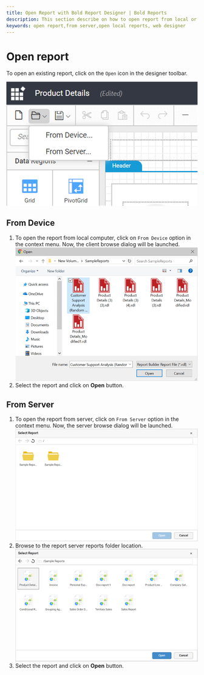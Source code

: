 ```yaml
---
title: Open Report with Bold Report Designer | Bold Reports
description: This section describe on how to open report from local or report server in the Bold Report Designer.
keywords: open report,from server,open local reports, web designer
---
```


# Open report

To open an existing report, click on the `Open` icon in the designer toolbar.

![Open report menu](/static/assets/on-premise/images/report-designer/open-report/open-report-menu.png)

## From Device

1. To open the report from local computer, click on `From Device` option in the context menu. Now, the client browse dialog will be launched.
![Open report from local computer](/static/assets/on-premise/images/report-designer/open-report/client-browse-dailog.png)
2. Select the report and click on **Open** button.

## From Server

1. To open the report from server, click on `From Server` option in the context menu. Now, the server browse dialog will be launched.
![Open report from server](/static/assets/on-premise/images/report-designer/open-report/server-browse-dialog.png)
2. Browse to the report server reports folder location.
![Browse reports in report server](/static/assets/on-premise/images/report-designer/open-report/browse-server-reports.png)
3. Select the report and click on **Open** button.